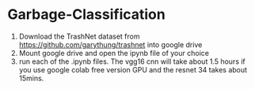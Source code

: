 # Garbage-Classification

1. Download the TrashNet dataset from https://github.com/garythung/trashnet into google drive
2. Mount google drive and open the ipynb file of your choice
3. run each of the .ipynb files. The vgg16 cnn will take about 1.5 hours if you use google colab free version GPU and the resnet 34 takes about 15mins.  
